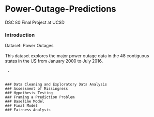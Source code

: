 # Power-Outage-Predictions
DSC 80 Final Project at UCSD

### Introduction
Dataset: Power Outages
<br/> 
<br/> This dataset explores the major power outage data in the 48 contiguous states in the US from January 2000 to July 2016. 
<br/>
<br/>  &nbsp;  - 
```

### Data Cleaning and Exploratory Data Analysis
### Assessment of Missingness
### Hypothesis Testing
### Framing a Prediction Problem
### Baseline Model
### Final Model
### Fairness Analysis
